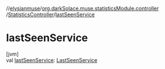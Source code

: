 //[elysianmuse](../../../index.md)/[org.darkSolace.muse.statisticsModule.controller](../index.md)
/[StatisticsController](index.md)/[lastSeenService](last-seen-service.md)

# lastSeenService

[jvm]\
val [lastSeenService](last-seen-service.md): [LastSeenService](../../org.darkSolace.muse.statisticsModule.service/-last-seen-service/index.md)
